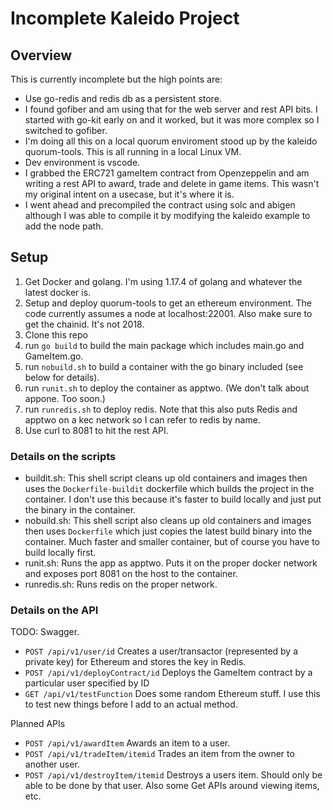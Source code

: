 # Incomplete Kaleido Project

##  Overview

This is currently incomplete but the high points are:

- Use go-redis and redis db as a persistent store.
- I found gofiber and am using that for the web server and rest API bits.  I started with go-kit early on and it worked, but it was more complex so I switched to gofiber.
- I'm doing all this on a local quorum enviroment stood up by the kaleido quorum-tools.  This is all running in a local Linux VM.
- Dev environment is vscode.
- I grabbed the ERC721 gameItem contract from Openzeppelin and am writing a rest API to award, trade and delete in game items.  This wasn't my original intent on a usecase, but it's where it is.
- I went ahead and precompiled the contract using solc and abigen although I was able to compile it by modifying the kaleido example to add the node path.

## Setup

1.  Get Docker and golang.  I'm using 1.17.4 of golang and whatever the latest docker is.
2.  Setup and deploy quorum-tools to get an ethereum environment.  The code currently assumes a node at localhost:22001.  Also make sure to get the chainid.  It's not 2018.
3.  Clone this repo
4.  run `go build` to build the main package which includes main.go and GameItem.go.
5.  run `nobuild.sh` to build a container with the go binary included (see below for details).
6.  run `runit.sh` to deploy the container as apptwo.  (We don't talk about appone.  Too soon.)
7.  run `runredis.sh` to deploy redis.  Note that this also puts Redis and apptwo on a kec network so I can refer to redis by name.
8.  Use curl to 8081 to hit the rest API.

### Details on the scripts

- buildit.sh: This shell script cleans up old containers and images then uses the `Dockerfile-buildit` dockerfile which builds the project in the container.  I don't use this because it's faster to build locally and just put the binary in the container.
- nobuild.sh: This shell script also cleans up old containers and images then uses `Dockerfile` which just copies the latest build binary into the container.  Much faster and smaller container, but of course you have to build locally first.
- runit.sh: Runs the app as apptwo.  Puts it on the proper docker network and exposes port 8081 on the host to the container.
- runredis.sh: Runs redis on the proper network.

### Details on the API

TODO: Swagger.

- `POST /api/v1/user/id` Creates a user/transactor (represented by a private key) for Ethereum and stores the key in Redis.
- `POST /api/v1/deployContract/id` Deploys the GameItem contract by a particular user specified by ID
- `GET /api/v1/testFunction` Does some random Ethereum stuff.  I use this to test new things before I add to an actual method.

Planned APIs

- `POST /api/v1/awardItem` Awards an item to a user.
- `POST /api/v1/tradeItem/itemid` Trades an item from the owner to another user.
- `POST /api/v1/destroyItem/itemid` Destroys a users item.  Should only be able to be done by that user.
Also some Get APIs around viewing items, etc.
